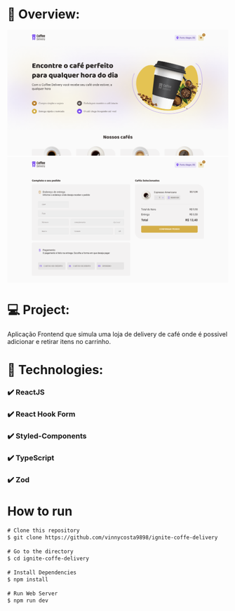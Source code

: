 # 📸 Overview:
![](.github/photo1.png)
![](.github/photo2.png)

# 💻 Project:
Aplicação Frontend que simula uma loja de delivery de café onde é possivel adicionar e retirar itens no carrinho.

# 🚀 Technologies:
### ✔️ ReactJS 
### ✔️ React Hook Form
### ✔️ Styled-Components
### ✔️ TypeScript
### ✔️ Zod

# How to run

```
# Clone this repository
$ git clone https://github.com/vinnycosta9898/ignite-coffe-delivery

# Go to the directory
$ cd ignite-coffe-delivery

# Install Dependencies
$ npm install

# Run Web Server
$ npm run dev